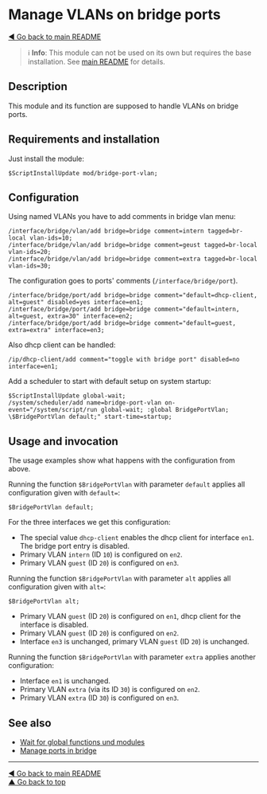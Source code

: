 Manage VLANs on bridge ports
============================

[◀ Go back to main README](../../README.md)

> ℹ️️ **Info**: This module can not be used on its own but requires the base
> installation. See [main README](../../README.md) for details.

Description
-----------

This module and its function are supposed to handle VLANs on bridge ports.

Requirements and installation
-----------------------------

Just install the module:

    $ScriptInstallUpdate mod/bridge-port-vlan;

Configuration
-------------

Using named VLANs you have to add comments in bridge vlan menu:

    /interface/bridge/vlan/add bridge=bridge comment=intern tagged=br-local vlan-ids=10;
    /interface/bridge/vlan/add bridge=bridge comment=geust tagged=br-local vlan-ids=20;
    /interface/bridge/vlan/add bridge=bridge comment=extra tagged=br-local vlan-ids=30;

The configuration goes to ports' comments (`/interface/bridge/port`).

    /interface/bridge/port/add bridge=bridge comment="default=dhcp-client, alt=guest" disabled=yes interface=en1;
    /interface/bridge/port/add bridge=bridge comment="default=intern, alt=guest, extra=30" interface=en2;
    /interface/bridge/port/add bridge=bridge comment="default=guest, extra=extra" interface=en3;

Also dhcp client can be handled:

    /ip/dhcp-client/add comment="toggle with bridge port" disabled=no interface=en1;

Add a scheduler to start with default setup on system startup:

    $ScriptInstallUpdate global-wait;
    /system/scheduler/add name=bridge-port-vlan on-event="/system/script/run global-wait; :global BridgePortVlan; \$BridgePortVlan default;" start-time=startup;

Usage and invocation
--------------------

The usage examples show what happens with the configuration from above.

Running the function `$BridgePortVlan` with parameter `default` applies all
configuration given with `default=`:

    $BridgePortVlan default;

For the three interfaces we get this configuration:

* The special value `dhcp-client` enables the dhcp client for interface `en1`. The bridge port entry is disabled.
* Primary VLAN `intern` (ID `10`) is configured on `en2`.
* Primary VLAN `guest` (ID `20`) is configured on `en3`.

Running the function `$BridgePortVlan` with parameter `alt` applies all
configuration given with `alt=`:

    $BridgePortVlan alt;

* Primary VLAN `guest` (ID `20`) is configured on `en1`, dhcp client for the interface is disabled.
* Primary VLAN `guest` (ID `20`) is configured on `en2`.
* Interface `en3` is unchanged, primary VLAN `guest` (ID `20`) is unchanged.

Running the function `$BridgePortVlan` with parameter `extra` applies another
configuration:

* Interface `en1` is unchanged.
* Primary VLAN `extra` (via its ID `30`) is configured on `en2`.
* Primary VLAN `extra` (ID `30`) is configured on `en3`.

See also
--------

* [Wait for global functions und modules](../global-wait.md)
* [Manage ports in bridge](bridge-port-to.md)

---
[◀ Go back to main README](../../README.md)  
[▲ Go back to top](#top)
